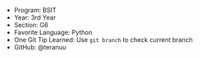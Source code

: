 * Program: BSIT
* Year: 3rd Year
* Section: G6
* Favorite Language: Python
* One Git Tip Learned: Use `git branch` to check current branch
* GitHub: @teranuu

